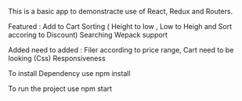 
This is a basic app to demonstracte use of React, Redux and Routers.

Featured : 
Add to Cart
Sorting ( Height to low , Low to Heigh and Sort accoring to Discount)
Searching
Wepack support


Added need to added :
Filer according to price range,
Cart need to be looking (Css)
Responsiveness

To install Dependency use npm install 

To run the project use npm start
